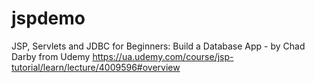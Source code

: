 # jspdemo
JSP, Servlets and JDBC for Beginners: Build a Database App - by Chad Darby from Udemy
https://ua.udemy.com/course/jsp-tutorial/learn/lecture/4009596#overview

